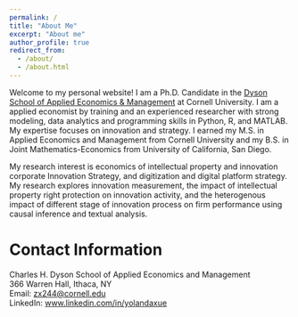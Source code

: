 ```yaml
---
permalink: /
title: "About Me"
excerpt: "About me"
author_profile: true
redirect_from: 
  - /about/
  - /about.html
---
```


Welcome to my personal website! I am a Ph.D. Candidate in the [Dyson School of Applied Economics & Management](https://dyson.cornell.edu/) at Cornell University. I am a applied economist by training and an experienced researcher with strong modeling, data analytics and programming skills in Python, R, and MATLAB. My expertise focuses on innovation and strategy. I earned my M.S. in Applied Economics and Management from Cornell University and my B.S. in Joint Mathematics-Economics from University of California, San Diego. <br/>

My research interest is economics of intellectual property and innovation corporate Innovation Strategy, and digitization and digital platform strategy. My research explores innovation measurement, the impact of intellectual property right protection on innovation activity, and the heterogenous impact of different stage of innovation process on firm performance using causal inference and textual analysis.

Contact Information
======
 Charles H. Dyson School of Applied Economics and Management <br/>
 366 Warren Hall, Ithaca, NY <br/>
 Email: zx244@cornell.edu <br/>
 LinkedIn: www.linkedin.com/in/yolandaxue
